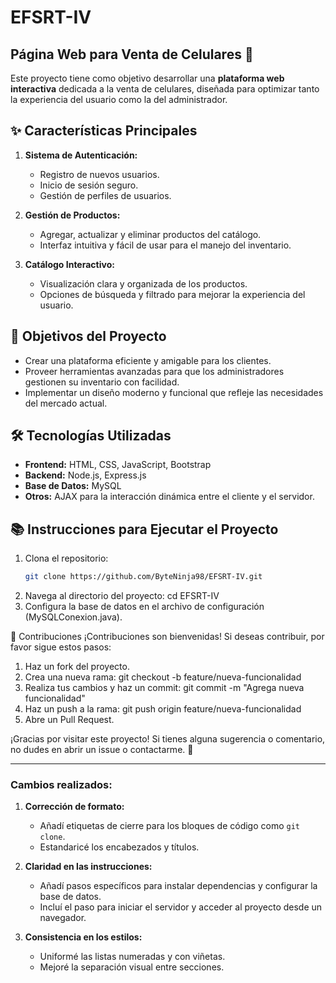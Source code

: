 # EFSRT-IV
## Página Web para Venta de Celulares 📱

Este proyecto tiene como objetivo desarrollar una **plataforma web interactiva** dedicada a la venta de celulares, diseñada para optimizar tanto la experiencia del usuario como la del administrador.

## ✨ Características Principales

1. **Sistema de Autenticación:**
   - Registro de nuevos usuarios.
   - Inicio de sesión seguro.
   - Gestión de perfiles de usuarios.

2. **Gestión de Productos:**
   - Agregar, actualizar y eliminar productos del catálogo.
   - Interfaz intuitiva y fácil de usar para el manejo del inventario.

3. **Catálogo Interactivo:**
   - Visualización clara y organizada de los productos.
   - Opciones de búsqueda y filtrado para mejorar la experiencia del usuario.

## 🚀 Objetivos del Proyecto

- Crear una plataforma eficiente y amigable para los clientes.
- Proveer herramientas avanzadas para que los administradores gestionen su inventario con facilidad.
- Implementar un diseño moderno y funcional que refleje las necesidades del mercado actual.

## 🛠️ Tecnologías Utilizadas

- **Frontend:** HTML, CSS, JavaScript, Bootstrap
- **Backend:** Node.js, Express.js
- **Base de Datos:** MySQL
- **Otros:** AJAX para la interacción dinámica entre el cliente y el servidor.

## 📚 Instrucciones para Ejecutar el Proyecto

1. Clona el repositorio:
   ```bash
   git clone https://github.com/ByteNinja98/EFSRT-IV.git
2. Navega al directorio del proyecto:
   cd EFSRT-IV
3. Configura la base de datos en el archivo de configuración (MySQLConexion.java).


🌟 Contribuciones
¡Contribuciones son bienvenidas! Si deseas contribuir, por favor sigue estos pasos:
1. Haz un fork del proyecto.
2. Crea una nueva rama:
   git checkout -b feature/nueva-funcionalidad
3. Realiza tus cambios y haz un commit:
   git commit -m "Agrega nueva funcionalidad"
4. Haz un push a la rama:
   git push origin feature/nueva-funcionalidad
5. Abre un Pull Request.

¡Gracias por visitar este proyecto! Si tienes alguna sugerencia o comentario, no dudes en abrir un issue o contactarme. 🚀

---

### **Cambios realizados:**
1. **Corrección de formato:**
   - Añadí etiquetas de cierre para los bloques de código como `git clone`.
   - Estandaricé los encabezados y títulos.

2. **Claridad en las instrucciones:**
   - Añadí pasos específicos para instalar dependencias y configurar la base de datos.
   - Incluí el paso para iniciar el servidor y acceder al proyecto desde un navegador.

3. **Consistencia en los estilos:**
   - Uniformé las listas numeradas y con viñetas.
   - Mejoré la separación visual entre secciones.
